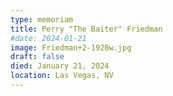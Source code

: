 ```yaml
---
type: memoriam
title: Perry "The Baiter" Friedman
#date: 2024-01-21
image: Friedman+2-1920w.jpg
draft: false
died: January 21, 2024
location: Las Vegas, NV
---
```

